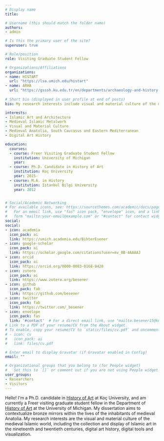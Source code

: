 ```yaml
---
# Display name
title: 

# Username (this should match the folder name)
authors:
- admin

# Is this the primary user of the site?
superuser: true

# Role/position
role: Visiting Graduate Student Fellow

# Organizations/Affiliations
organizations:
- name: HISTART
  url: "https://lsa.umich.edu/histart"
- name: ARHA
  url: "https://gsssh.ku.edu.tr/en/departments/archaeology-and-history-of-art/"
  
# Short bio (displayed in user profile at end of posts)
bio: My research interests include visual and material culture of the medieval Islamic world, including the collection and display of Islamic art in the nineteenth and twentieth centuries, digital art history, digital tools and visualization.

interests:
- Islamic Art and Architecture
- Medieval Islamic Metalwork
- Visual and Material Culture
- Medieval Anatolia, South Caucasus and Eastern Mediterranean 
- Digital Art History

education:
  courses:
  - course: Freer Visiting Graduate Student Fellow
    institution: University of Michigan
    year: 
  - course: Ph.D. Candidate in History of Art
    institution: Koç University
    year: 2015‐
  - course: M.A. in History
    institution: Istanbul Bilgi University
    year: 2012


# Social/Academic Networking
# For available icons, see: https://sourcethemes.com/academic/docs/page-builder/#icons
#   For an email link, use "fas" icon pack, "envelope" icon, and a link in the
#   form "mailto:your-email@example.com" or "#contact" for contact widget.
social:
social:
- icon: academia
  icon_pack: ai
  link: https://umich.academia.edu/BihterEsener
- icon: google-scholar
  icon_pack: ai
  link: https://scholar.google.com/citations?user=mv_0B-4AAAAJ
- icon: orcid
  icon_pack: ai
  link: https://orcid.org/0000-0003-0168-9420
- icon: zotero
  icon_pack: ai
  link: https://www.zotero.org/besener  
- icon: github
  icon_pack: fab
  link: https://github.com/besener
- icon: twitter
  icon_pack: fab
  link: https://twitter.com/_besener
- icon: envelope
  icon_pack: fas
  link: '#contact'  # For a direct email link, use "mailto:besener15@ku.edu.tr"
# Link to a PDF of your resume/CV from the About widget.
# To enable, copy your resume/CV to `static/files/cv.pdf` and uncomment the lines below.
# - icon: cv
#   icon_pack: ai
#   link: files/cv.pdf

# Enter email to display Gravatar (if Gravatar enabled in Config)
email: ""

# Organizational groups that you belong to (for People widget)
#   Set this to `[]` or comment out if you are not using People widget.
user_groups:
- Researchers
- Visitors
---
```


Hello! I'm a Ph.D. candidate in [History of Art](https://gsssh.ku.edu.tr/en/departments/archaeology-and-history-of-art/) at Koç University, and am currently a Freer visiting graduate student fellow in the Department of [History of Art](https://lsa.umich.edu/histart) at the University of Michigan. My dissertation aims to contextualize bronze mirrors within the lives of the inhabitants of medieval Anatolia. My research interests are the visual and material culture of the medieval Islamic world, including the collection and display of Islamic art in the nineteenth and twentieth centuries, digital art history, digital tools and visualization.

